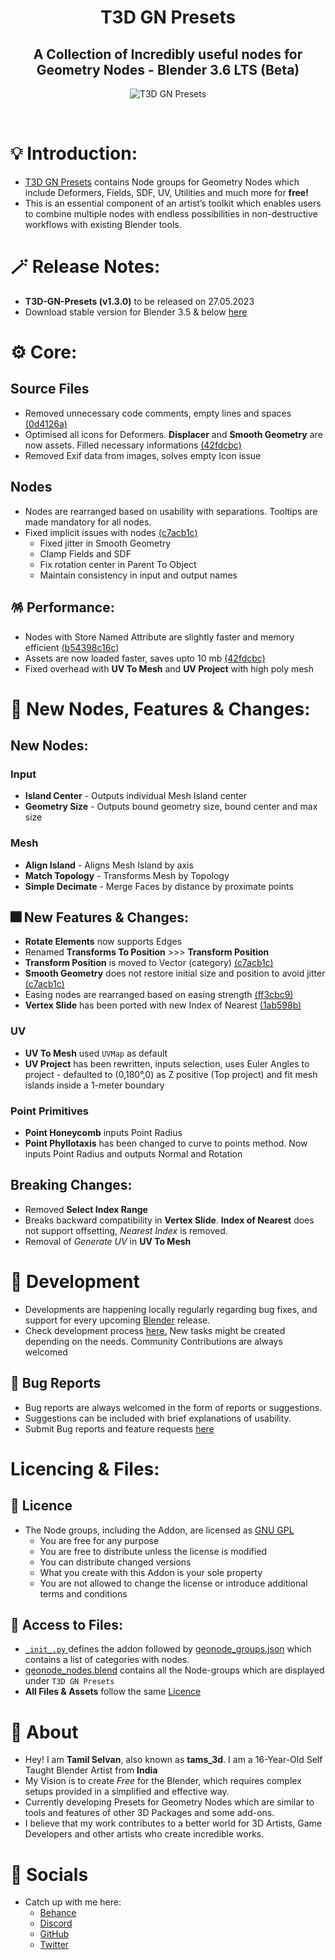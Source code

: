<div align="center">

# T3D GN Presets
##  A Collection of Incredibly useful nodes for Geometry Nodes - Blender 3.6 LTS (Beta)
![T3D GN Presets](https://user-images.githubusercontent.com/106262964/234839626-d88f0ce9-2399-4193-9940-2257bc728351.png)

<br>
</div>

# 💡 Introduction:

* [T3D GN Presets](https://github.com/Tams3d/T3D-GN-Presets/) contains Node groups for Geometry Nodes which include Deformers, Fields, SDF, UV, Utilities and much more for **free!**
* This is an essential component of an artist’s toolkit which enables users to combine multiple nodes with endless possibilities in non-destructive workflows with existing Blender tools.

# 🪄 Release Notes:

- **T3D-GN-Presets (v1.3.0)** to be released on 27.05.2023
- Download stable version for Blender 3.5 & below [here](https://github.com/Tams3d/T3D-GN-Presets/releases)    

# ⚙️ Core:

## Source Files
- Removed unnecessary code comments, empty lines and spaces [(0d4126a)](https://github.com/Tams3d/T3D-GN-Presets/commit/0d4126a9272584c5f80e585ce6ace9d085e8bce2)
- Optimised all icons for Deformers. **Displacer** and **Smooth Geometry** are now assets. Filled necessary informations [(42fdcbc)](https://github.com/Tams3d/T3D-GN-Presets/commit/42fdcbce5ce1547c0f42f93cfab3eb0191b9b14c)
- Removed Exif data from images, solves empty Icon issue

## Nodes
- Nodes are rearranged based on usability with separations. Tooltips are made mandatory for all nodes.
- Fixed implicit issues with nodes [(c7acb1c)](https://github.com/Tams3d/T3D-GN-Presets/commit/c7acb1c97e18864f473bb6a37d39b4d48f8beac3)
  - Fixed jitter in Smooth Geometry
  - Clamp Fields and SDF
  - Fix rotation center in Parent To Object
  - Maintain consistency in input and output names

## 🪅 Performance:
- Nodes with Store Named Attribute are slightly faster and memory efficient [(b54398c16c)](https://projects.blender.org/blender/blender/commit/b54398c16cfee14a054e2c3ec82d091b34c79a34)
- Assets are now loaded faster, saves upto 10 mb [(42fdcbc)](https://github.com/Tams3d/T3D-GN-Presets/commit/42fdcbce5ce1547c0f42f93cfab3eb0191b9b14c)
- Fixed overhead with **UV To Mesh** and **UV Project** with high poly mesh

# 🎉 New Nodes, Features & Changes:

## New Nodes:

### Input
- **Island Center** - Outputs individual Mesh Island center
- **Geometry Size** - Outputs bound geometry size, bound center and max size

### Mesh
- **Align Island** - Aligns Mesh Island by axis
- **Match Topology** - Transforms Mesh by Topology
- **Simple Decimate** - Merge Faces by distance by proximate points

## 🎆 New Features & Changes:
- **Rotate Elements** now supports Edges
- Renamed **Transforms To Position** >>> **Transform Position**
- **Transform Position** is moved to Vector (category) [(c7acb1c)](https://github.com/Tams3d/T3D-GN-Presets/commit/c7acb1c97e18864f473bb6a37d39b4d48f8beac3)
- **Smooth Geometry** does not restore initial size and position to avoid jitter [(c7acb1c)](https://github.com/Tams3d/T3D-GN-Presets/commit/c7acb1c97e18864f473bb6a37d39b4d48f8beac3)
- Easing nodes are rearranged based on easing strength [(ff3cbc9)](https://github.com/Tams3d/T3D-GN-Presets/commit/ff3cbc97200fff4e4262fb747f2c9fe88f19a27b)
- **Vertex Slide** has been ported with new Index of Nearest [(1ab598b)](https://github.com/Tams3d/T3D-GN-Presets/commit/1ab598bb74ef5d80a6cc69caff7a3f897f844815)

### UV
- **UV To Mesh** used `UVMap` as default
- **UV Project** has been rewritten, inputs selection, uses Euler Angles to project - defaulted to (0,180°,0) as Z positive (Top project) and fit mesh islands inside a 1-meter boundary

### Point Primitives
- **Point Honeycomb** inputs Point Radius
- **Point Phyllotaxis** has been changed to curve to points method. Now inputs Point Radius and outputs Normal and Rotation

## Breaking Changes:
- Removed **Select Index Range** 
- Breaks backward compatibility in **Vertex Slide**. **Index of Nearest** does not support offsetting, _Nearest Index_ is removed.
- Removal of _Generate UV_ in **UV To Mesh** 

# 🎯 Development
- Developments are happening locally regularly regarding bug fixes, and support for every upcoming [Blender](https://www.blender.org/) release.
- Check development process [here.](https://github.com/Tams3d/T3D-GN-Presets/issues/16) New tasks might be created depending on the needs. Community Contributions are always welcomed

## 👻 Bug Reports
- Bug reports are always welcomed in the form of reports or suggestions.
- Suggestions can be included with brief explanations of usability.
- Submit Bug reports and feature requests [here](https://github.com/Tams3d/T3D-GN-Presets/issues)

# Licencing & Files:
## 📄 Licence
- The Node groups, including the Addon, are licensed as [GNU GPL](https://github.com/Tams3d/T3D-GN-Presets/blob/Master/LICENSE)
  * You are free for any purpose
  * You are free to distribute unless the license is modified
  * You can distribute changed versions
  * What you create with this Addon is your sole property
  * You are not allowed to change the license or introduce additional terms and conditions

## 📂 Access to Files:
- [ `_init_.py` ](https://github.com/Tams3d/T3D-GN-Presets/blob/Master/__init__.py) defines the addon followed by [geonode_groups.json](https://github.com/Tams3d/T3D-GN-Presets/blob/Master/geonode_groups.json) which contains a list of categories with nodes.
- [geonode_nodes.blend](https://github.com/Tams3d/T3D-GN-Presets/blob/Master/geonode_nodes.blend) contains all the Node-groups which are displayed under `T3D GN Presets`
- **All Files & Assets** follow the same [Licence](https://github.com/Tams3d/T3D-GN-Presets/blob/Master/README.md#licencing--files)

# 🦄 About 
  - Hey! I am **Tamil Selvan**, also known as **tams_3d**. I am a 16-Year-Old Self Taught Blender Artist from **India**
  - My Vision is to create *Free* for the Blender, which requires complex setups provided in a simplified and effective way.
  - Currently developing Presets for Geometry Nodes which are similar to tools and features of other 3D Packages and some add-ons.
  - I believe that my work contributes to a better world for 3D Artists, Game Developers and other artists who create incredible works.
  
  # 🥂 Socials
  - Catch up with me here:
    * [Behance](https://www.behance.net/tamilselvan3d)
    * [Discord](https://discord.gg/TNgzbZCdnY)
    * [GitHub](https://github.com/Tams3d)
    * [Twitter](https://twitter.com/Tams_3d)

